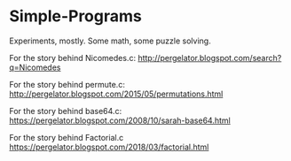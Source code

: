 # Simple-Programs
Experiments, mostly. Some math, some puzzle solving.

For the story behind Nicomedes.c: http://pergelator.blogspot.com/search?q=Nicomedes

For the story behind permute.c:   http://pergelator.blogspot.com/2015/05/permutations.html

For the story behind base64.c:    https://pergelator.blogspot.com/2008/10/sarah-base64.html

For the story behind Factorial.c  https://pergelator.blogspot.com/2018/03/factorial.html
